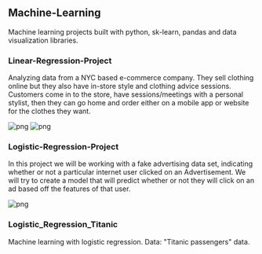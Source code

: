 ## Machine-Learning
Machine learning projects built with python, sk-learn, pandas and data visualization libraries.



### Linear-Regression-Project ###
Analyzing data from a NYC based e-commerce company. They sell clothing online 
but they also have in-store style and clothing advice sessions. Customers 
come in to the store, have sessions/meetings with a personal stylist, 
then they can go home and order either on a mobile app or website 
for the clothes they want.

![png](https://github.com/rafaski1/Machine-Learning/blob/main/linear_regression1.PNG?raw=true)
![png](https://github.com/rafaski1/Machine-Learning/blob/main/linear_regression2.PNG?raw=true)

### Logistic-Regression-Project ###
In this project we will be working with a fake advertising data set, 
indicating whether or not a particular internet user clicked on 
an Advertisement. We will try to create a model that will predict 
whether or not they will click on an ad based off the features of that user.

![png](https://github.com/rafaski1/Machine-Learning/blob/main/logistic_regression.PNG?raw=true)

### Logistic_Regression_Titanic ###
Machine learning with logistic regression.
Data: "Titanic passengers" data.
